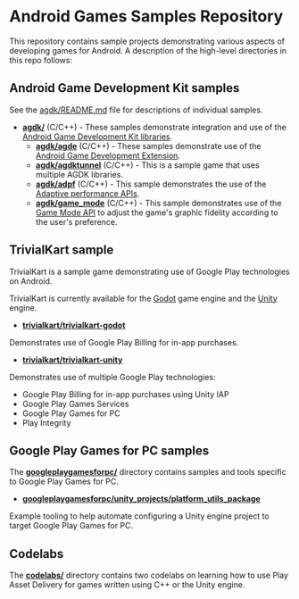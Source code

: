 # Android Games Samples Repository

This repository contains sample projects demonstrating various aspects of
developing games for Android. A description of the high-level directories
in this repo follows:

## Android Game Development Kit samples

See the [agdk/README.md](agdk/README.md) file for descriptions of individual samples.

* **[agdk/](agdk)** (C/C++) - These samples demonstrate integration and use of
the [Android Game Development Kit libraries](https://developer.android.com/games/agdk/libraries-overview).
  * **[agdk/agde](agdk/agde)** (C/C++) - These samples demonstrate use of the
[Android Game Development Extension](https://developer.android.com/games/agde).
  * **[agdk/agdktunnel](agdk/agdktunnel)** (C/C++) - This is a sample game that uses multiple AGDK libraries.
  * **[agdk/adpf](agdk/adpf)** (C/C++) - This sample demonstrates the use of the [Adaptive performance APIs](https://developer.android.com/games/optimize/adpf).
  * **[agdk/game_mode](agdk/game_mode)** (C/C++) - This sample demonstrates use of the [Game Mode API](https://developer.android.com/games/gamemode/gamemode-api) to adjust the game's graphic fidelity according to the user's preference.

## TrivialKart sample

TrivialKart is a sample game demonstrating use of Google Play technologies
on Android.

TrivialKart is currently available for the
[Godot](https://www.godotengine.org) game engine and the
[Unity](https://www.unity.com) engine.

* **[trivialkart/trivialkart-godot](trivialkart/trivialkart-godot)**

Demonstrates use of Google Play Billing for in-app purchases.

* **[trivialkart/trivialkart-unity](trivialkart/trivialkart-unity)**

Demonstrates use of multiple Google Play technologies:

* Google Play Billing for in-app purchases using Unity IAP
* Google Play Games Services
* Google Play Games for PC
* Play Integrity

## Google Play Games for PC samples

The **[googleplaygamesforpc/](googleplaygamesforpc)** directory contains
samples and tools specific to Google Play Games for PC.

* **[googleplaygamesforpc/unity_projects/platform_utils_package](googleplaygamesforpc/unity_projects/platform_utils_package)**

Example tooling to help automate configuring a Unity engine project to target
Google Play Games for PC.

## Codelabs

The **[codelabs/](codelabs)** directory contains two codelabs on learning how
to use Play Asset Delivery for games written using C++ or the Unity engine.
